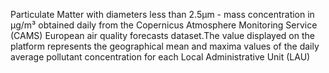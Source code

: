 Particulate Matter with diameters less than 2.5µm - mass concentration in µg/m³ obtained daily from the Copernicus Atmosphere Monitoring Service (CAMS) European air quality forecasts dataset.The value displayed on the platform represents the geographical mean and maxima values of the daily average pollutant concentration for each Local Administrative Unit (LAU)

